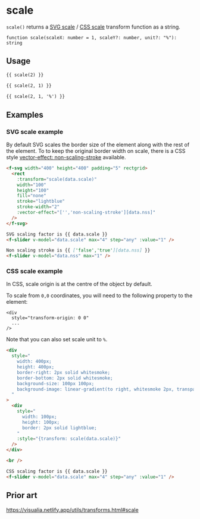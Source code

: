 # scale

`scale()` returns a [SVG scale](https://developer.mozilla.org/en-US/docs/Web/SVG/Attribute/transform#scale) / [CSS scale](<https://developer.mozilla.org/en-US/docs/Web/CSS/transform-function/scale()>) transform function as a string.

```
function scale(scaleX: number = 1, scaleY?: number, unit?: "%"): string
```

## Usage

```md
{{ scale(2) }}

{{ scale(2, 1) }}

{{ scale(2, 1, '%') }}
```

## Examples

### SVG scale example

By default SVG scales the border size of the element along with the rest of the element. To to keep the original border width on scale, there is a CSS style [vector-effect: non-scaling-stroke](https://www.w3.org/TR/SVGTiny12/painting.html#NonScalingStroke) available.

```md
<f-svg width="400" height="400" padding="5" rectgrid>
  <rect
    :transform="scale(data.scale)"
    width="100"
    height="100"
    fill="none"
    stroke="lightblue"
    stroke-width="2"
    :vector-effect="['','non-scaling-stroke'][data.nss]"
  />
</f-svg>

SVG scaling factor is {{ data.scale }}
<f-slider v-model="data.scale" max="4" step="any" :value="1" />

Non scaling stroke is {{ ['false','true'][data.nss] }}
<f-slider v-model="data.nss" max="1" />
```

### CSS scale example

In CSS, scale origin is at the centre of the object by default.

To scale from `0,0` coordinates, you will need to the following property to the element:

```
<div
  style="transform-origin: 0 0"
  ...
/>
```

Note that you can also set scale unit to `%`.

```md
<div
  style="
    width: 400px;
    height: 400px;
    border-right: 2px solid whitesmoke;
    border-bottom: 2px solid whitesmoke;
    background-size: 100px 100px;
    background-image: linear-gradient(to right, whitesmoke 2px, transparent 2px), linear-gradient(to bottom, whitesmoke 2px, transparent 2px);
  "
>
  <div
    style="
      width: 100px;
      height: 100px;
      border: 2px solid lightblue;
    "
    :style="{transform: scale(data.scale)}"
  /> 
</div>

<br />

CSS scaling factor is {{ data.scale }}
<f-slider v-model="data.scale" max="4" step="any" :value="1" />
```

## Prior art

https://visualia.netlify.app/utils/transforms.html#scale
